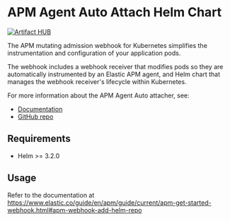 # APM Agent Auto Attach Helm Chart

[![Artifact HUB](https://img.shields.io/endpoint?url=https://artifacthub.io/badge/repository/elastic)](https://artifacthub.io/packages/helm/elastic/apm-agent-auto-attach)

The APM mutating admission webhook for Kubernetes simplifies the instrumentation and
configuration of your application pods.

The webhook includes a webhook receiver that modifies pods so they are automatically instrumented
by an Elastic APM agent, and Helm chart that manages the webhook receiver's lifecycle within Kubernetes.

For more information about the APM Agent Auto attacher, see:

- [Documentation](https://elastic.co/guide/en/apm/guide/current/apm-mutating-admission-webhook.html)
- [GitHub repo](https://github.com/elastic/apm-mutating-webhook)

## Requirements

<!-- TODO Kubernetes versions -->
<!-- - Supported Kubernetes versions are listed in the documentation: ? -->
- Helm >= 3.2.0

## Usage

Refer to the documentation at <https://www.elastic.co/guide/en/apm/guide/current/apm-get-started-webhook.html#apm-webhook-add-helm-repo>
